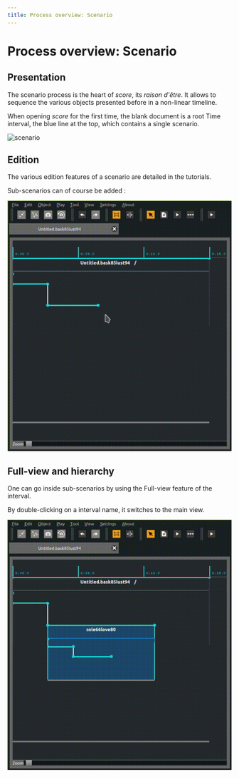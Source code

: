 ```yaml
---
title: Process overview: Scenario
---
```


# Process overview: Scenario

## Presentation

The scenario process is the heart of <em>score</em>, its <em>raison d'être</em>.
It allows to sequence the various objects presented before in a non-linear timeline.

When opening <em>score</em> for the first time, the blank document is a root Time interval, the blue line at the top, which
contains a single scenario.

<img class="alignnone wp-image-1350 " src="http://ossia.io/wp-content/uploads/2016/11/scenario.png" alt="scenario" width="342" height="381">

## Edition

The various edition features of a scenario are detailed in the tutorials.

Sub-scenarios can of course be added :

![Sub-scenarios](../images/scenario-1.gif)

## Full-view and hierarchy

One can go inside sub-scenarios by using the Full-view feature of the interval.

By double-clicking on a interval name, it switches to the main view.

![Full view](../images/full-view.gif)